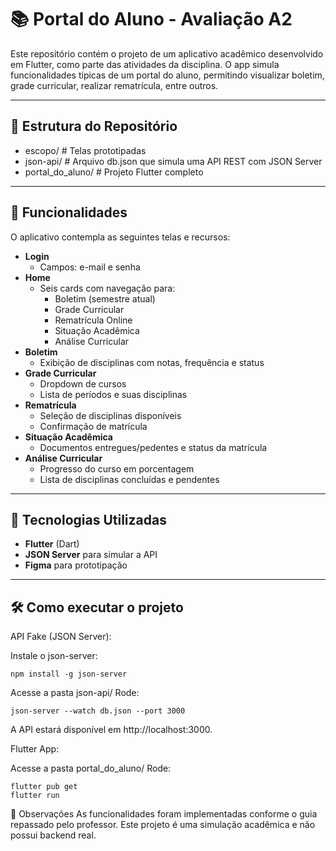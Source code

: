 # 📚 Portal do Aluno - Avaliação A2

Este repositório contém o projeto de um aplicativo acadêmico desenvolvido em Flutter, como parte das atividades da disciplina. O app simula funcionalidades típicas de um portal do aluno, permitindo visualizar boletim, grade curricular, realizar rematrícula, entre outros.

---

## 📁 Estrutura do Repositório

- escopo/ # Telas prototipadas
- json-api/ # Arquivo db.json que simula uma API REST com JSON Server
- portal_do_aluno/ # Projeto Flutter completo
  
---

## 🧩 Funcionalidades

O aplicativo contempla as seguintes telas e recursos:

- **Login**
  - Campos: e-mail e senha
- **Home**
  - Seis cards com navegação para:
    - Boletim (semestre atual)
    - Grade Curricular
    - Rematrícula Online
    - Situação Acadêmica
    - Análise Curricular
- **Boletim**
  - Exibição de disciplinas com notas, frequência e status
- **Grade Curricular**
  - Dropdown de cursos
  - Lista de períodos e suas disciplinas
- **Rematrícula**
  - Seleção de disciplinas disponíveis
  - Confirmação de matrícula
- **Situação Acadêmica**
  - Documentos entregues/pedentes e status da matrícula
- **Análise Curricular**
  - Progresso do curso em porcentagem
  - Lista de disciplinas concluídas e pendentes

---

## 🚀 Tecnologias Utilizadas

- **Flutter** (Dart)
- **JSON Server** para simular a API
- **Figma** para prototipação

---

## 🛠️ Como executar o projeto
API Fake (JSON Server):

Instale o json-server:

```
npm install -g json-server
```

Acesse a pasta json-api/
Rode:

```
json-server --watch db.json --port 3000
```

A API estará disponível em http://localhost:3000.

Flutter App:

Acesse a pasta portal_do_aluno/
Rode:
```
flutter pub get
flutter run
```

📌 Observações
As funcionalidades foram implementadas conforme o guia repassado pelo professor.
Este projeto é uma simulação acadêmica e não possui backend real.
